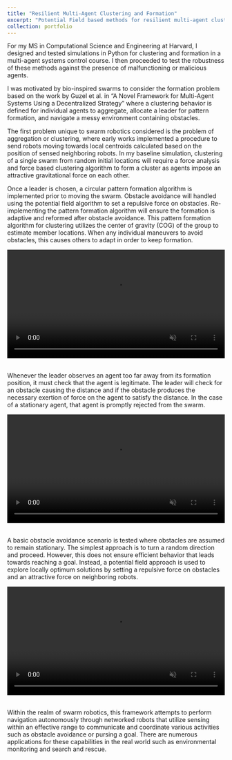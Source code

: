 ```yaml
---
title: "Resilient Multi-Agent Clustering and Formation"
excerpt: "Potential Field based methods for resilient multi-agent clustering and formation simulations <br/><img src='/images/multiagent.PNG' width="100">"
collection: portfolio
---
```


For my MS in Computational Science and Engineering at Harvard, I designed and tested simulations in Python for clustering and formation in a multi-agent systems control course. I then proceeded to test the robustness of these methods against the presence of malfunctioning or malicious agents.

I was motivated by bio-inspired swarms to consider the formation problem based on the work by Guzel et al. in “A Novel Framework for Multi-Agent Systems Using a Decentralized Strategy” where a clustering behavior is defined for individual agents to aggregate, allocate a leader for pattern formation, and navigate a messy environment containing obstacles. 

The first problem unique to swarm robotics considered is the problem of aggregation or clustering, where early works implemented a procedure to send robots moving towards local centroids calculated based on the position of sensed neighboring robots. In my baseline simulation, clustering of a single swarm from random initial locations will require a force analysis and force based clustering algorithm to form a cluster as agents impose an attractive gravitational force on each other.

Once a leader is chosen, a circular pattern formation algorithm is implemented prior to moving the swarm. Obstacle avoidance will handled using the potential field algorithm to set a repulsive force on obstacles. Re-implementing the pattern formation algorithm will ensure the formation is adaptive and reformed after obstacle avoidance. This pattern formation algorithm for clustering utilizes the center of gravity (COG) of the group to estimate member locations. When any individual maneuvers to avoid obstacles, this causes others to adapt in order to keep formation.

<video  style="display:block; width:100%; height:auto;" autoplay muted controls loop="loop">
    <source src="{{ site.baseurl }}/media/formation.mp4" type="video/mp4" />
</video>

<br/>

Whenever the leader observes an agent too far away from its formation position, it must check that the agent is legitimate. The leader will check for an obstacle causing the distance and if the obstacle produces the necessary exertion of force on the agent to satisfy the distance. In the case of a stationary agent, that agent is promptly rejected from the swarm.

<video  style="display:block; width:100%; height:auto;" autoplay muted controls loop="loop">
    <source src="{{ site.baseurl }}/media/formation_malicious.mp4" type="video/mp4" />
</video>

<br/>

A basic obstacle avoidance scenario is tested where obstacles are assumed to remain stationary. The simplest approach is to turn a random direction and proceed. However, this does not ensure efficient behavior that leads towards reaching a goal. Instead, a potential field approach is used to explore locally optimum solutions by setting a repulsive force on obstacles and an attractive force on neighboring robots.

<video  style="display:block; width:100%; height:auto;" autoplay muted controls loop="loop">
    <source src="{{ site.baseurl }}/media/formation_malicious_obs.mp4" type="video/mp4" />
</video>

<br/>

Within the realm of swarm robotics, this framework attempts to perform navigation autonomously through networked robots that utilize sensing within an effective range to communicate and coordinate various activities such as obstacle avoidance or pursing a goal. There are numerous applications for these capabilities in the real world such as environmental monitoring and search and rescue.
